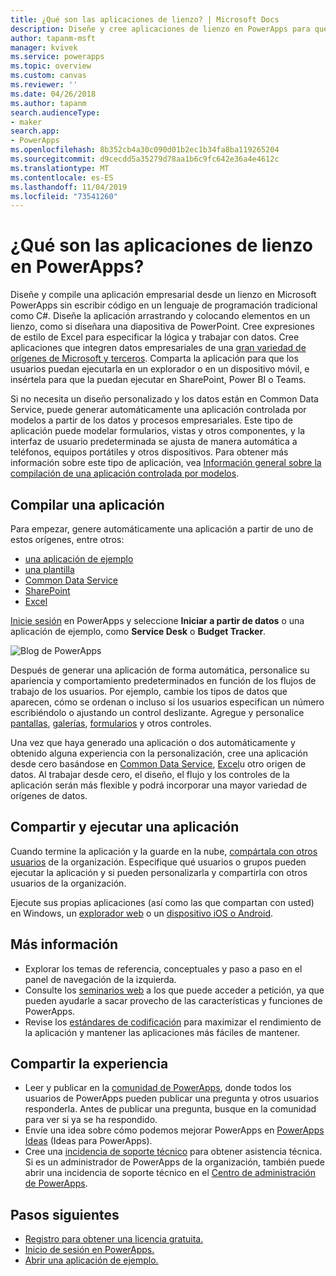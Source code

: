 ```yaml
---
title: ¿Qué son las aplicaciones de lienzo? | Microsoft Docs
description: Diseñe y cree aplicaciones de lienzo en PowerApps para que los usuarios puedan administrar datos de línea de negocio en un explorador o en sus dispositivos móviles.
author: tapanm-msft
manager: kvivek
ms.service: powerapps
ms.topic: overview
ms.custom: canvas
ms.reviewer: ''
ms.date: 04/26/2018
ms.author: tapanm
search.audienceType:
- maker
search.app:
- PowerApps
ms.openlocfilehash: 8b352cb4a30c090d01b2ec1b34fa8ba119265204
ms.sourcegitcommit: d9cecdd5a35279d78aa1b6c9fc642e36a4e4612c
ms.translationtype: MT
ms.contentlocale: es-ES
ms.lasthandoff: 11/04/2019
ms.locfileid: "73541260"
---
```

# <a name="what-are-canvas-apps-in-powerapps"></a>¿Qué son las aplicaciones de lienzo en PowerApps?
Diseñe y compile una aplicación empresarial desde un lienzo en Microsoft PowerApps sin escribir código en un lenguaje de programación tradicional como C#. Diseñe la aplicación arrastrando y colocando elementos en un lienzo, como si diseñara una diapositiva de PowerPoint. Cree expresiones de estilo de Excel para especificar la lógica y trabajar con datos. Cree aplicaciones que integren datos empresariales de una [gran variedad de orígenes de Microsoft y terceros](connections-list.md). Comparta la aplicación para que los usuarios puedan ejecutarla en un explorador o en un dispositivo móvil, e insértela para que la puedan ejecutar en SharePoint, Power BI o Teams.

Si no necesita un diseño personalizado y los datos están en Common Data Service, puede generar automáticamente una aplicación controlada por modelos a partir de los datos y procesos empresariales. Este tipo de aplicación puede modelar formularios, vistas y otros componentes, y la interfaz de usuario predeterminada se ajusta de manera automática a teléfonos, equipos portátiles y otros dispositivos. Para obtener más información sobre este tipo de aplicación, vea [Información general sobre la compilación de una aplicación controlada por modelos](../model-driven-apps/model-driven-app-overview.md).

## <a name="build-an-app"></a>Compilar una aplicación
Para empezar, genere automáticamente una aplicación a partir de uno de estos orígenes, entre otros:
- [una aplicación de ejemplo](open-and-run-a-sample-app.md)
- [una plantilla](get-started-test-drive.md)
- [Common Data Service](data-platform-create-app.md)
- [SharePoint](app-from-sharepoint.md)
- [Excel](get-started-create-from-data.md)

[Inicie sesión](https://make.powerapps.com?utm_source=padocs&utm_medium=linkinadoc&utm_campaign=referralsfromdoc) en PowerApps y seleccione **Iniciar a partir de datos** o una aplicación de ejemplo, como **Service Desk** o **Budget Tracker**.

![Blog de PowerApps](./media/getting-started/create-page-samples.png)

Después de generar una aplicación de forma automática, personalice su apariencia y comportamiento predeterminados en función de los flujos de trabajo de los usuarios. Por ejemplo, cambie los tipos de datos que aparecen, cómo se ordenan o incluso si los usuarios especifican un número escribiéndolo o ajustando un control deslizante. Agregue y personalice [pantallas](add-screen-context-variables.md), [galerías](customize-layout-sharepoint.md), [formularios](customize-forms-sharepoint.md) y otros controles.

Una vez que haya generado una aplicación o dos automáticamente y obtenido alguna experiencia con la personalización, cree una aplicación desde cero basándose en [Common Data Service](data-platform-create-app-scratch.md), [Excel](get-started-create-from-blank.md)u otro origen de datos. Al trabajar desde cero, el diseño, el flujo y los controles de la aplicación serán más flexible y podrá incorporar una mayor variedad de orígenes de datos.

## <a name="share-and-run-an-app"></a>Compartir y ejecutar una aplicación
Cuando termine la aplicación y la guarde en la nube, [compártala con otros usuarios](share-app.md) de la organización. Especifique qué usuarios o grupos pueden ejecutar la aplicación y si pueden personalizarla y compartirla con otros usuarios de la organización.

Ejecute sus propias aplicaciones (así como las que compartan con usted) en Windows, un [explorador web](../../user/run-app-browser.md) o un [dispositivo iOS o Android](../../user/run-app-client.md).

## <a name="learn-more"></a>Más información
* Explorar los temas de referencia, conceptuales y paso a paso en el panel de navegación de la izquierda.
* Consulte los [seminarios web](webinars-listing.md) a los que puede acceder a petición, ya que pueden ayudarle a sacar provecho de las características y funciones de PowerApps.
* Revise los [estándares de codificación](https://aka.ms/powerappscanvasguidelines) para maximizar el rendimiento de la aplicación y mantener las aplicaciones más fáciles de mantener.

## <a name="share-your-experience"></a>Compartir la experiencia
* Leer y publicar en la [comunidad de PowerApps](https://aka.ms/powerapps-community), donde todos los usuarios de PowerApps pueden publicar una pregunta y otros usuarios responderla. Antes de publicar una pregunta, busque en la comunidad para ver si ya se ha respondido.
* Envíe una idea sobre cómo podemos mejorar PowerApps en [PowerApps Ideas](https://powerusers.microsoft.com/t5/PowerApps-Ideas/idb-p/PowerAppsIdeas) (Ideas para PowerApps).
* Cree una [incidencia de soporte técnico](https://powerapps.microsoft.com/support/pro/) para obtener asistencia técnica. Si es un administrador de PowerApps de la organización, también puede abrir una incidencia de soporte técnico en el [Centro de administración de PowerApps](https://admin.microsoft.com/Support/Support.aspx).

## <a name="next-steps"></a>Pasos siguientes
- [Registro para obtener una licencia gratuita.](../signup-for-powerapps.md)
- [Inicio de sesión en PowerApps.](https://make.powerapps.com?utm_source=padocs&utm_medium=linkinadoc&utm_campaign=referralsfromdoc)
- [Abrir una aplicación de ejemplo.](open-and-run-a-sample-app.md)
